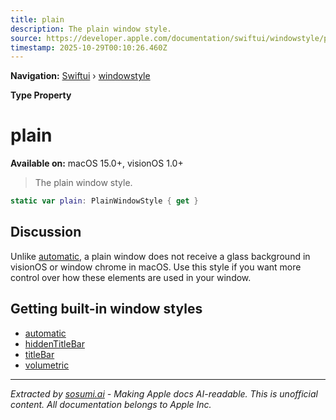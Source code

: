 ```yaml
---
title: plain
description: The plain window style.
source: https://developer.apple.com/documentation/swiftui/windowstyle/plain
timestamp: 2025-10-29T00:10:26.460Z
---
```


**Navigation:** [Swiftui](/documentation/swiftui) › [windowstyle](/documentation/swiftui/windowstyle)

**Type Property**

# plain

**Available on:** macOS 15.0+, visionOS 1.0+

> The plain window style.

```swift
static var plain: PlainWindowStyle { get }
```

## Discussion

Unlike [automatic](/documentation/swiftui/windowstyle/automatic), a plain window does not receive a glass background in visionOS or window chrome in macOS. Use this style if you want more control over how these elements are used in your window.

## Getting built-in window styles

- [automatic](/documentation/swiftui/windowstyle/automatic)
- [hiddenTitleBar](/documentation/swiftui/windowstyle/hiddentitlebar)
- [titleBar](/documentation/swiftui/windowstyle/titlebar)
- [volumetric](/documentation/swiftui/windowstyle/volumetric)

---

*Extracted by [sosumi.ai](https://sosumi.ai) - Making Apple docs AI-readable.*
*This is unofficial content. All documentation belongs to Apple Inc.*
